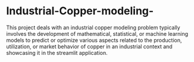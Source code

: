 # Industrial-Copper-modeling-
This project deals with an industrial copper modeling problem typically involves the development of mathematical, statistical, or machine learning models to predict or optimize various aspects related to the production, utilization, or market behavior of copper in an industrial context and showcasing it in the streamlit application.

